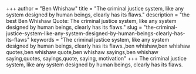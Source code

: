 +++
author = "Ben Whishaw"
title = "The criminal justice system, like any system designed by human beings, clearly has its flaws."
description = "the best Ben Whishaw Quote: The criminal justice system, like any system designed by human beings, clearly has its flaws."
slug = "the-criminal-justice-system-like-any-system-designed-by-human-beings-clearly-has-its-flaws"
keywords = "The criminal justice system, like any system designed by human beings, clearly has its flaws.,ben whishaw,ben whishaw quotes,ben whishaw quote,ben whishaw sayings,ben whishaw saying,quotes, sayings,quote, saying, motivation"
+++
The criminal justice system, like any system designed by human beings, clearly has its flaws.
